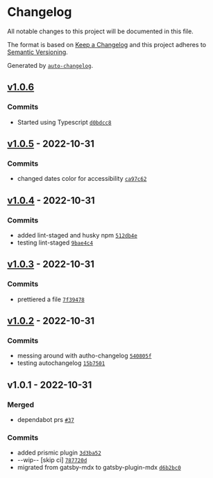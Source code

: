 # Changelog

All notable changes to this project will be documented in this file.

The format is based on [Keep a Changelog](https://keepachangelog.com/en/1.0.0/)
and this project adheres to [Semantic Versioning](https://semver.org/spec/v2.0.0.html).

Generated by [`auto-changelog`](https://github.com/CookPete/auto-changelog).

## [v1.0.6](https://github.com/simianarmy/outdoors/compare/v1.0.5...v1.0.6)

### Commits

- Started using Typescript [`d0bdcc8`](https://github.com/simianarmy/outdoors/commit/d0bdcc800b31dd47109a6937a115f1d42555af60)

## [v1.0.5](https://github.com/simianarmy/outdoors/compare/v1.0.4...v1.0.5) - 2022-10-31

### Commits

- changed dates color for accessibility [`ca97c62`](https://github.com/simianarmy/outdoors/commit/ca97c62713c29ed6f36ff3d1a1fa7fa59d92bfd5)

## [v1.0.4](https://github.com/simianarmy/outdoors/compare/v1.0.3...v1.0.4) - 2022-10-31

### Commits

- added lint-staged and husky npm [`512db4e`](https://github.com/simianarmy/outdoors/commit/512db4ef702b3308e3e6b27d4c5af69528758c28)
- testing lint-staged [`9bae4c4`](https://github.com/simianarmy/outdoors/commit/9bae4c4466724ce0249cd07bd0390ed753816caf)

## [v1.0.3](https://github.com/simianarmy/outdoors/compare/v1.0.2...v1.0.3) - 2022-10-31

### Commits

- prettiered a file [`7f39478`](https://github.com/simianarmy/outdoors/commit/7f394788fbd39ac9c4630ea98ee5d578a4c6f0fd)

## [v1.0.2](https://github.com/simianarmy/outdoors/compare/v1.0.1...v1.0.2) - 2022-10-31

### Commits

- messing around with autho-changelog [`540805f`](https://github.com/simianarmy/outdoors/commit/540805f869b14a400e0291182ef384c191e9f83a)
- testing autochangelog [`15b7501`](https://github.com/simianarmy/outdoors/commit/15b75013d96520c088c70d1f0b126514f8f1e077)

## v1.0.1 - 2022-10-31

### Merged

- dependabot prs [`#37`](https://github.com/simianarmy/outdoors/pull/37)

### Commits

- added prismic plugin [`3d3ba52`](https://github.com/simianarmy/outdoors/commit/3d3ba528f34c7456d8e3fa2d94fce1ac2af9cc08)
- --wip-- [skip ci] [`787720d`](https://github.com/simianarmy/outdoors/commit/787720ddce15435d587a0cecb64f1bdc88ea220a)
- migrated from gatsby-mdx to gatsby-plugin-mdx [`d6b2bc0`](https://github.com/simianarmy/outdoors/commit/d6b2bc0c26aea6417f8662727f658936b66e6599)

<!-- auto-changelog-above -->

